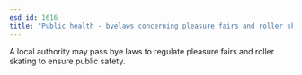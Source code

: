 ```yaml
---
esd_id: 1616
title: "Public health - byelaws concerning pleasure fairs and roller skating"
---
```


A local authority may pass bye laws to regulate pleasure fairs and roller skating to ensure public safety.

